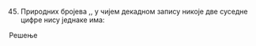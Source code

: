 45. Природних бројева $,$, у чијем декадном запису никоје две суседне цифре нису једнаке има:

Решење

